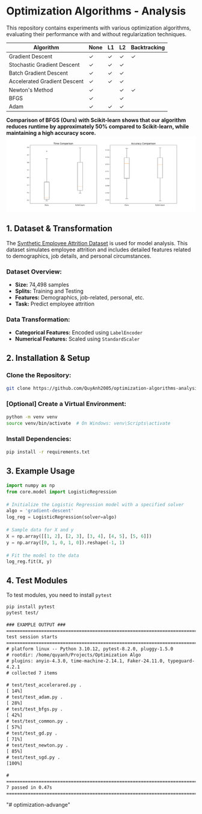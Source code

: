 # Optimization Algorithms - Analysis

This repository contains experiments with various optimization algorithms, evaluating their performance with and without regularization techniques.

| **Algorithm**                | **None** | **L1** | **L2** | **Backtracking** |
|------------------------------|---------|--------|--------|-----------------|
| Gradient Descent              | ✓       | ✓      | ✓      | ✓               |
| Stochastic Gradient Descent   | ✓       | ✓      | ✓      |                 |
| Batch Gradient Descent        | ✓       | ✓      | ✓      |                 |
| Accelerated Gradient Descent  | ✓       | ✓      | ✓      |                 |
| Newton's Method               | ✓       |        | ✓      | ✓               |
| BFGS                          | ✓       |        | ✓      |                 |
| Adam                          | ✓       | ✓      | ✓      |                 |

**Comparison of BFGS (Ours) with Scikit-learn shows that our algorithm reduces runtime by approximately 50% compared to Scikit-learn, while maintaining a high accuracy score.**
![Comparison of BFGS (Our) with Scikit-learn](./assets/comparison.png)

## 1. Dataset & Transformation

The [Synthetic Employee Attrition Dataset](https://www.kaggle.com/datasets/stealthtechnologies/employee-attrition-dataset) is used for model analysis. This dataset simulates employee attrition and includes detailed features related to demographics, job details, and personal circumstances.

### Dataset Overview:
- **Size:** 74,498 samples
- **Splits:** Training and Testing
- **Features:** Demographics, job-related, personal, etc.
- **Task:** Predict employee attrition

### Data Transformation:
- **Categorical Features:** Encoded using `LabelEncoder`
- **Numerical Features:** Scaled using `StandardScaler`

## 2. Installation & Setup

### Clone the Repository:
```bash
git clone https://github.com/QuyAnh2005/optimization-algorithms-analysis.git
```

### [Optional] Create a Virtual Environment:
```bash
python -m venv venv
source venv/bin/activate  # On Windows: venv\Scripts\activate
```

### Install Dependencies:
```bash
pip install -r requirements.txt
```

## 3. Example Usage

```python
import numpy as np
from core.model import LogisticRegression

# Initialize the Logistic Regression model with a specified solver
algo = 'gradient-descent'
log_reg = LogisticRegression(solver=algo)

# Sample data for X and y
X = np.array([[1, 2], [2, 3], [3, 4], [4, 5], [5, 6]])
y = np.array([0, 1, 0, 1, 0]).reshape(-1, 1)

# Fit the model to the data
log_reg.fit(X, y)
```
## 4. Test Modules
To test modules, you need to install `pytest`
```
pip install pytest
pytest test/

### EXAMPLE OUTPUT ###
======================================================================== test session starts =========================================================================
# platform linux -- Python 3.10.12, pytest-8.2.0, pluggy-1.5.0
# rootdir: /home/quyanh/Projects/Optimization Algo
# plugins: anyio-4.3.0, time-machine-2.14.1, Faker-24.11.0, typeguard-4.2.1
# collected 7 items                                                                                                                                                    

# test/test_accelerared.py .                                                                                                                                     [ 14%]
# test/test_adam.py .                                                                                                                                            [ 28%]
# test/test_bfgs.py .                                                                                                                                            [ 42%]
# test/test_common.py .                                                                                                                                          [ 57%]
# test/test_gd.py .                                                                                                                                              [ 71%]
# test/test_newton.py .                                                                                                                                          [ 85%]
# test/test_sgd.py .                                                                                                                                             [100%]

# ========================================================================= 7 passed in 0.47s ==========================================================================
```
"# optimization-advange" 
